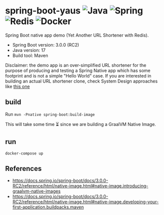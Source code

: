 # spring-boot-yaus ![Java](https://img.shields.io/badge/Java-ED8B00?style=for-the-badge&logo=java&logoColor=white) ![Spring](https://img.shields.io/badge/spring-%236DB33F.svg?style=for-the-badge&logo=spring&logoColor=white) ![Redis](https://img.shields.io/badge/redis-%23DD0031.svg?style=for-the-badge&logo=redis&logoColor=white) ![Docker](https://img.shields.io/badge/docker-%230db7ed.svg?style=for-the-badge&logo=docker&logoColor=white)
Spring Boot native app demo (Yet Another URL Shortener with Redis).

- Spring Boot version: 3.0.0 (RC2)
- Java version: 17
- Build tool: Maven

Disclaimer: the demo app is an over-simplified URL shortener for the purpose of producing and testing a Spring Native app which has some footprint and is not a simple "Hello World" case. If you are interested in building an actual URL shortener clone, check System Design approaches like [this one](https://dev.to/karanpratapsingh/system-design-url-shortener-10i5)

## build
Run `mvn -Pnative spring-boot:build-image`

This will take some time :hourglass_flowing_sand: since we are building a GraalVM Native Image.

## run
`docker-compose up`

## References
- https://docs.spring.io/spring-boot/docs/3.0.0-RC2/reference/html/native-image.html#native-image.introducing-graalvm-native-images
- https://docs.spring.io/spring-boot/docs/3.0.0-RC2/reference/html/native-image.html#native-image.developing-your-first-application.buildpacks.maven
